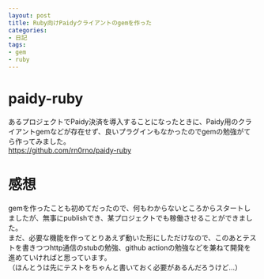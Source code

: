 ```yaml
---
layout: post
title: Ruby向けPaidyクライアントのgemを作った
categories:
- 日記
tags:
- gem
- ruby
---
```


# paidy-ruby
あるプロジェクトでPaidy決済を導入することになったときに、Paidy用のクライアントgemなどが存在せず、良いプラグインもなかったのでgemの勉強がてら作ってみました。  
https://github.com/rn0rno/paidy-ruby

# 感想
gemを作ったことも初めてだったので、何もわからないところからスタートしましたが、無事にpublishでき、某プロジェクトでも稼働させることができました。  
まだ、必要な機能を作ってとりあえず動いた形にしただけなので、このあとテストを書きつつhttp通信のstubの勉強、github actionの勉強などを兼ねて開発を進めていければと思っています。  
（ほんとうは先にテストをちゃんと書いておく必要があるんだろうけど…）
